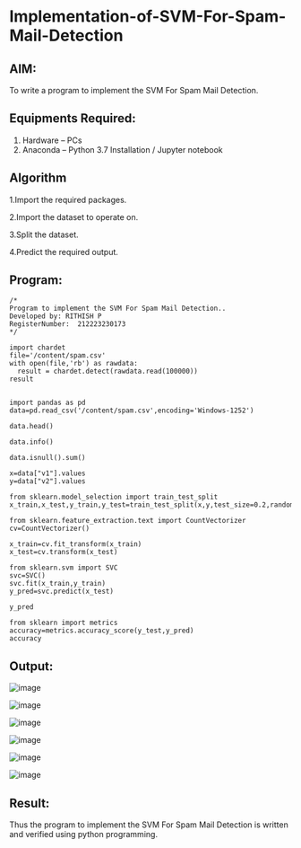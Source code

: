 # Implementation-of-SVM-For-Spam-Mail-Detection

## AIM:
To write a program to implement the SVM For Spam Mail Detection.

## Equipments Required:
1. Hardware – PCs
2. Anaconda – Python 3.7 Installation / Jupyter notebook

## Algorithm
1.Import the required packages.

2.Import the dataset to operate on.

3.Split the dataset.

4.Predict the required output. 


## Program:
```
/*
Program to implement the SVM For Spam Mail Detection..
Developed by: RITHISH P
RegisterNumber:  212223230173
*/

import chardet
file='/content/spam.csv'
with open(file,'rb') as rawdata:
  result = chardet.detect(rawdata.read(100000))
result


import pandas as pd
data=pd.read_csv('/content/spam.csv',encoding='Windows-1252')

data.head()

data.info()

data.isnull().sum()

x=data["v1"].values
y=data["v2"].values

from sklearn.model_selection import train_test_split
x_train,x_test,y_train,y_test=train_test_split(x,y,test_size=0.2,random_state=0)

from sklearn.feature_extraction.text import CountVectorizer
cv=CountVectorizer()

x_train=cv.fit_transform(x_train)
x_test=cv.transform(x_test)

from sklearn.svm import SVC
svc=SVC()
svc.fit(x_train,y_train)
y_pred=svc.predict(x_test)

y_pred

from sklearn import metrics
accuracy=metrics.accuracy_score(y_test,y_pred)
accuracy

```

## Output:
 ![image](https://github.com/RITHISHlearn/Implementation-of-SVM-For-Spam-Mail-Detection/assets/145446645/00a76074-0d6e-4c3b-8863-36ee9e888fd9)

![image](https://github.com/RITHISHlearn/Implementation-of-SVM-For-Spam-Mail-Detection/assets/145446645/3093400d-b6f0-486c-bdf4-0821eebdc908)

![image](https://github.com/RITHISHlearn/Implementation-of-SVM-For-Spam-Mail-Detection/assets/145446645/c159df5d-e207-44f6-89d7-7dad12dfbd22)

![image](https://github.com/RITHISHlearn/Implementation-of-SVM-For-Spam-Mail-Detection/assets/145446645/dd75a8b3-5d7a-4e8e-ba34-16cedd980495)

![image](https://github.com/RITHISHlearn/Implementation-of-SVM-For-Spam-Mail-Detection/assets/145446645/9ad8efa6-ce51-4159-b51c-53b51438a4e8)

![image](https://github.com/RITHISHlearn/Implementation-of-SVM-For-Spam-Mail-Detection/assets/145446645/69df67fd-0481-49ce-aad3-bb0d230d1195)

## Result:
Thus the program to implement the SVM For Spam Mail Detection is written and verified using python programming.

